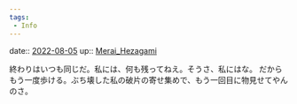 ```yaml
---
tags:
 - Info
---
```


date:: [2022-08-05](../Daily_Note/2022-08-05.md)
up:: [Merai_Hezagami](../Bar/Novel/Nacaria/Merai_Hezagami.md)

終わりはいつも同じだ。私には、何も残ってねえ。そうさ、私にはな。
だからもう一度歩ける。ぶち壊した私の破片の寄せ集めで、もう一回目に物見せてやんのさ。